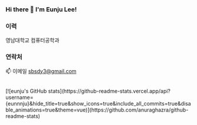 ### Hi there 👋 I'm Eunju Lee!

### 이력
영남대학교 컴퓨터공학과


### 연락처
📫 이메일 sbsdy3@gmail.com

<br>
[![eunju's GitHub stats](https://github-readme-stats.vercel.app/api?username={eunnnju}&hide_title=true&show_icons=true&include_all_commits=true&disable_animations=true&theme=vue)](https://github.com/anuraghazra/github-readme-stats)


<!--
**eunnnju/eunnnju** is a ✨ _special_ ✨ repository because its `README.md` (this file) appears on your GitHub profile.

Here are some ideas to get you started:

- 🔭 I’m currently working on ...
- 🌱 I’m currently learning ...
- 👯 I’m looking to collaborate on ...
- 🤔 I’m looking for help with ...
- 💬 Ask me about ...
- 📫 How to reach me: ...
- 😄 Pronouns: ...
- ⚡ Fun fact: ...
-->
